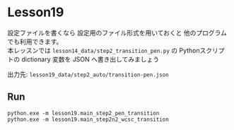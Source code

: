 # Lesson19

設定ファイルを書くなら 設定用のファイル形式を用いておくと 他のプログラムでも利用できます。  
本レッスンでは `lesson14_data/step2_transition_pen.py` の Pythonスクリプトの dictionary 変数を JSON へ書き出してみましょう  

出力先: `lesson19_data/step2_auto/transition-pen.json`  

## Run

```shell
python.exe -m lesson19.main_step2_pen_transition
python.exe -m lesson19.main_step2n2_wcsc_transition
```

